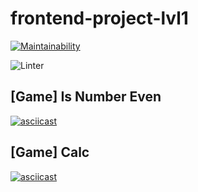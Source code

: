# frontend-project-lvl1

[![Maintainability](https://api.codeclimate.com/v1/badges/69a1086a6d0679776b7d/maintainability)](https://codeclimate.com/github/qrxt/frontend-project-lvl1/maintainability)

![Linter](https://github.com/qrxt/frontend-project-lvl1/workflows/Node%20CI/badge.svg)

## [Game] Is Number Even
[![asciicast](https://asciinema.org/a/354913.svg)](https://asciinema.org/a/354913)

## [Game] Calc

[![asciicast](https://asciinema.org/a/354936.svg)](https://asciinema.org/a/354936)

